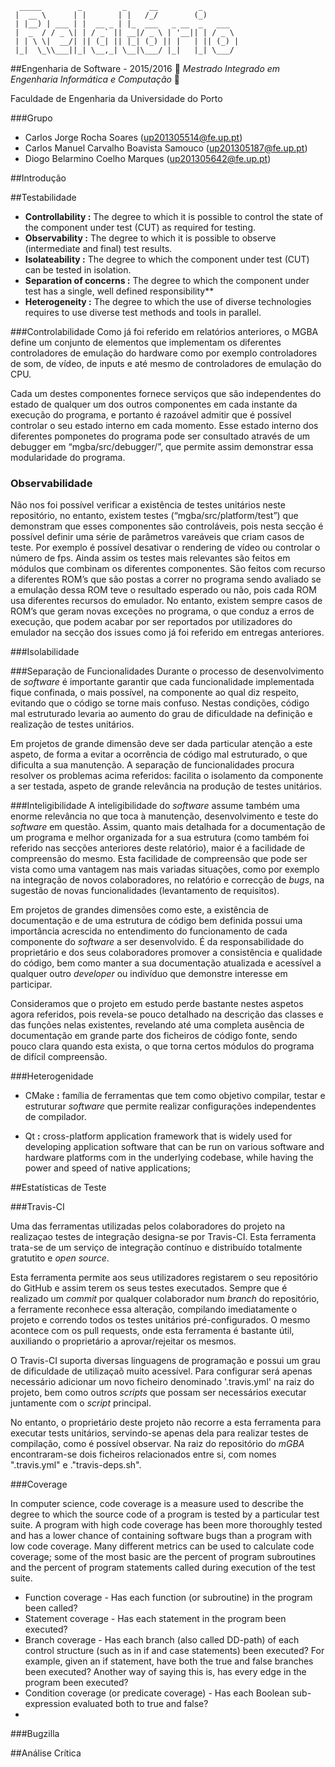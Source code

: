 ```
  _____        _         _     __         _        
 |  __ \      | |       | |   /_/        (_)       
 | |__) | ___ | |  __ _ | |_  ___   _ __  _   ___  
 |  _  / / _ \| | / _` || __|/ _ \ | '__|| | / _ \ 
 | | \ \|  __/| || (_| || |_| (_) || |   | || (_) |
 |_|  \_\\___||_| \__,_| \__|\___/ |_|   |_| \___/ 
 ```
##Engenharia de Software - 2015/2016
:floppy_disk:  *Mestrado Integrado em Engenharia Informática e Computação*   :floppy_disk:

Faculdade de Engenharia da Universidade do Porto

###Grupo
* Carlos Jorge Rocha Soares (up201305514@fe.up.pt)
* Carlos Manuel Carvalho Boavista Samouco (up201305187@fe.up.pt)
* Diogo Belarmino Coelho Marques (up201305642@fe.up.pt)

##Introdução

##Testabilidade

- **Controllability :** The degree to which it is possible to control the state of the component under test (CUT) as required for testing.
- **Observability :** The degree to which it is possible to observe (intermediate and final) test results.
- **Isolateability :** The degree to which the component under test (CUT) can be tested in isolation.
- **Separation of concerns :** The degree to which the component under test has a single, well defined responsibility**
- **Heterogeneity :** The degree to which the use of diverse technologies requires to use diverse test methods and tools in parallel.

###Controlabilidade
Como já foi referido em relatórios anteriores, o MGBA define um conjunto de elementos que implementam os diferentes controladores de emulação do hardware como por exemplo controladores de som, de vídeo, de inputs e até mesmo de controladores de emulação do CPU.

Cada um destes componentes fornece serviços que são independentes do estado de qualquer um dos outros componentes em cada instante da execução do programa, e portanto é razoável admitir que é possível controlar o seu estado interno em cada momento. Esse estado interno dos diferentes pomponetes do programa pode ser consultado através de um debugger em “mgba/src/debugger/”, que permite assim demonstrar essa modularidade do programa.


### Observabilidade
Não nos foi possível verificar a existência de testes unitários neste repositório, no entanto, existem testes (“mgba/src/platform/test”) que demonstram que esses componentes são controláveis, pois nesta secção é possível definir uma série de parâmetros vareáveis que criam casos de teste. Por exemplo é possível desativar o rendering de vídeo ou controlar o número de fps.  Ainda assim os testes mais relevantes são feitos em módulos que combinam os diferentes componentes. São feitos com recurso a diferentes ROM’s que são postas a correr no programa sendo avaliado se a emulação dessa ROM teve o resultado esperado ou não, pois cada ROM usa diferentes recursos do emulador. No entanto, existem sempre casos de ROM’s que geram novas exceções no programa, o que conduz a erros de execução, que podem acabar por ser reportados por utilizadores do emulador na secção dos issues como já foi referido em entregas anteriores.

###Isolabilidade

###Separação de Funcionalidades
Durante o processo de desenvolvimento de *software* é importante garantir que cada funcionalidade implementada fique confinada, o mais possível, na componente ao qual diz respeito, evitando que o código se torne mais confuso. Nestas condições, código mal estruturado levaria ao aumento do grau de dificuldade na definição e realização de testes unitários. 

Em projetos de grande dimensão deve ser dada particular atenção a este aspeto, de forma a evitar a ocorrência de código mal estruturado, o que dificulta a sua manutenção. A separação de funcionalidades procura resolver os problemas acima referidos: facilita o isolamento da componente a ser testada, aspeto de grande relevância na produção de testes unitários.

###Inteligibilidade
A inteligibilidade do *software* assume também uma enorme relevância no que toca à manutenção, desenvolvimento e teste do *software* em questão. Assim, quanto mais detalhada for a documentação de um programa e melhor organizada for a sua estrutura (como também foi referido nas secções anteriores deste relatório), maior é a facilidade de compreensão do mesmo. Esta facilidade de compreensão que pode ser vista como uma vantagem nas mais variadas situações, como por exemplo na integração de novos colaboradores, no relatório e correcção de *bugs*, na sugestão de novas funcionalidades (levantamento de requisitos).

Em projetos de grandes dimensões como este, a existência de documentação e de uma estrutura de código bem definida possui uma importância acrescida no entendimento do funcionamento de cada componente do *software* a ser desenvolvido. É da responsabilidade do proprietário e dos seus colaboradores promover a consistência e qualidade do código, bem como manter a sua documentação atualizada e acessível a qualquer outro *developer* ou indivíduo que demonstre interesse em participar.

Consideramos que o projeto em estudo perde bastante nestes aspetos agora referidos, pois revela-se pouco detalhado na descrição das classes e das funções nelas existentes, revelando até uma completa ausência de documentação em grande parte dos ficheiros de código fonte, sendo pouco clara quando esta exista, o que torna certos módulos do programa de difícil compreensão. 

###Heterogenidade

- CMake **:** família de ferramentas que tem como objetivo compilar, testar e estruturar *software* que permite realizar configurações independentes de compilador.

- Qt **:** cross-platform application framework that is widely used for developing application software that can be run on various software and hardware platforms com in the underlying codebase, while having the power and speed of native applications;

##Estatísticas de Teste

###Travis-CI

Uma das ferramentas utilizadas pelos colaboradores do projeto na realizaçao testes de integração designa-se por Travis-CI. Esta ferramenta trata-se de um serviço de integração contínuo e distribuído totalmente gratutito e *open source*.

Esta ferramenta permite aos seus utilizadores registarem o seu repositório do GitHub e assim terem os seus testes executados. Sempre que é realizado um *commit* por qualquer colaborador num *branch* do repositório, a ferramente reconhece essa alteração, compilando imediatamente o projeto e correndo todos os testes unitários pré-configurados. O mesmo acontece com os pull requests, onde esta ferramenta é bastante útil, auxiliando o proprietário a aprovar/rejeitar os mesmos.

O Travis-CI suporta diversas linguagens de programação e possui um grau de dificuldade de utilizaçaõ muito acessível. Para configurar será apenas necessário adicionar um novo ficheiro denominado '.travis.yml' na raiz do projeto, bem como outros *scripts* que possam ser necessários executar juntamente com o *script* principal.

No entanto, o proprietário deste projeto não recorre a esta ferramenta para executar tests unitários, servindo-se apenas dela para realizar testes de compilação, como é possível observar. Na raiz do repositório do *mGBA* encontraram-se dois ficheiros relacionados entre si, com nomes ".travis.yml" e ."travis-deps.sh".

###Coverage

In computer science, code coverage is a measure used to describe the degree to which the source code of a program is tested by a particular test suite. A program with high code coverage has been more thoroughly tested and has a lower chance of containing software bugs than a program with low code coverage. Many different metrics can be used to calculate code coverage; some of the most basic are the percent of program subroutines and the percent of program statements called during execution of the test suite.

- Function coverage - Has each function (or subroutine) in the program been called?
- Statement coverage - Has each statement in the program been executed?
- Branch coverage - Has each branch (also called DD-path) of each control structure (such as in if and case statements) been executed? For example, given an if statement, have both the true and false branches been executed? Another way of saying this is, has every edge in the program been executed?
- Condition coverage (or predicate coverage) - Has each Boolean sub-expression evaluated both to true and false?
- 
###Bugzilla

##Análise Crítica

